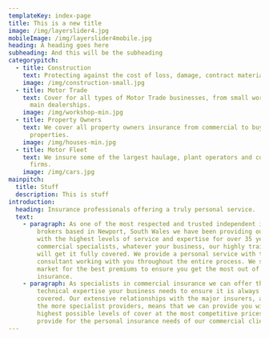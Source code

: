 ```yaml
---
templateKey: index-page
title: This is a new title
image: /img/layerslider4.jpg
mobileImage: /img/layerslider4mobile.jpg
heading: A heading goes here
subheading: And this will be the subheading
categorypitch:
  - title: Construction
    text: Protecting against the cost of loss, damage, contract materials and more.
    image: /img/construction-small.jpg
  - title: Motor Trade
    text: Cover for all types of Motor Trade businesses, from small workshops up to
      main dealerships.
    image: /img/workshop-min.jpg
  - title: Property Owners
    text: We cover all property owners insurance from commercial to buy-to-let
      properties.
    image: /img/houses-min.jpg
  - title: Motor Fleet
    text: We insure some of the largest haulage, plant operators and coach & bus
      firms.
    image: /img/cars.jpg
mainpitch:
  title: Stuff
  description: This is stuff
introduction:
  heading: Insurance professionals offering a truly personal service.
  text:
    - paragraph: As one of the most respected and trusted independent insurance
        brokers based in Newport, South Wales we have been providing our clients
        with the highest levels of service and expertise for over 35 years. As
        commercial specialists, whatever your business, our highly trained team
        will get it fully covered. We provide a personal service with the same
        consultant working with you throughout the entire process. We search the
        market for the best premiums to ensure you get the most out of your
        insurance.
    - paragraph: As specialists in commercial insurance we can offer the care and
        technical expertise your business needs to ensure it is always fully
        covered. Our extensive relationships with the major insurers, as well as
        the more specialist providers, means that we can provide you with the
        highest possible levels of cover at the most competitive prices. We also
        provide for the personal insurance needs of our commercial clients.
---
```

